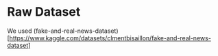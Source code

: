 # Raw Dataset
We used (fake-and-real-news-dataset)[https://www.kaggle.com/datasets/clmentbisaillon/fake-and-real-news-dataset]
